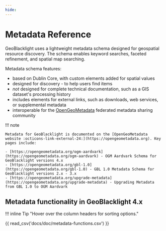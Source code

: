 ```yaml
---
hide:
---
```

# Metadata Reference

GeoBlacklight uses a lightweight metadata schema designed for geospatial resource discovery. The schema enables keyword searches, faceted refinement, and spatial map searching.

Metadata schema features:

- based on Dublin Core, with custom elements added for spatial values
- designed for discovery - to help users find items
- _not_ designed for complete technical documentation, such as a GIS dataset's processing history
- includes elements for external links, such as downloads, web services, or supplemental metadata
- interoperable for the [OpenGeoMetadata](https://opengeometadata.org) federated metadata sharing community

!!! note

	Metadata for GeoBlacklight is documented on the [OpenGeoMetadata website :octicons-link-external-24:](https://opengeometadata.org). Key pages include:
    
    - [https://opengeometadata.org/ogm-aardvark](https://opengeometadata.org/ogm-aardvark) - OGM Aardvark Schema for GeoBlacklight versions 4.x
    - [https://opengeometadata.org/gbl-1.0](https://opengeometadata.org/gbl-1.0) - GBL 1.0 Metadata Schema for GeoBlacklight versions 2.x - 3.x
    - [https://opengeometadata.org/upgrade-metadata](https://opengeometadata.org/upgrade-metadata) - Upgrading Metadata from GBL 1.0 to OGM Aardvark

## Metadata functionality in GeoBlacklight 4.x

!!! inline Tip "Hover over the column headers for sorting options."
	

{{ read_csv('docs/doc/metadata-functions.csv') }}
